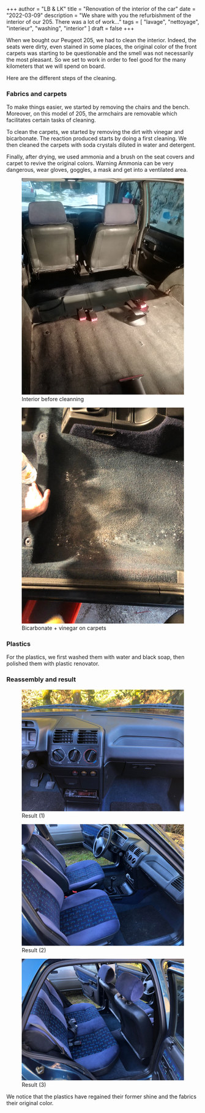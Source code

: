 +++
author = "LB & LK"
title = "Renovation of the interior of the car"
date = "2022-03-09"
description = "We share with you the refurbishment of the interior of our 205. There was a lot of work..."
tags = [
    "lavage", "nettoyage", "interieur", "washing", "interior" 
]
draft = false
+++

When we bought our Peugeot 205, we had to clean the interior. Indeed, the seats were dirty, even stained in some places, the original color of the front carpets was starting to be questionable and the smell was not necessarily the most pleasant. So we set to work in order to feel good for the many kilometers that we will spend on board.

Here are the different steps of the cleaning.

### Fabrics and carpets
To make things easier, we started by removing the chairs and the bench. Moreover, on this model of 205, the armchairs are removable which facilitates certain tasks of cleaning.

To clean the carpets, we started by removing the dirt with vinegar and bicarbonate. The reaction produced starts by doing a first cleaning. We then cleaned the carpets with soda crystals diluted in water and detergent.

Finally, after drying, we used ammonia and a brush on the seat covers and carpet to revive the original colors. <span class="badge yellow">Warning</span> Ammonia can be very dangerous, wear gloves, goggles, a mask and get into a ventilated area.

<figure>
    <img loading="lazy" class="image-article" src="/images/interior-washing/1.jpg">
    <figcaption class="figure-caption">Interior before cleanning</figcaption>
</figure>

<figure>
    <img loading="lazy" class="image-article" src="/images/interior-washing/3.jpg">
    <figcaption class="figure-caption">Bicarbonate + vinegar on carpets</figcaption>
</figure>

### Plastics

For the plastics, we first washed them with water and black soap, then polished them with plastic renovator.

### Reassembly and result

<figure>
    <img loading="lazy" class="image-article" src="/images/interior-washing/5.jpg">
    <figcaption class="figure-caption">Result (1)</figcaption>
</figure>

<figure>
    <img loading="lazy" class="image-article" src="/images/interior-washing/6.jpg">
    <figcaption class="figure-caption">Result (2)</figcaption>
</figure>

<figure>
    <img loading="lazy" class="image-article" src="/images/interior-washing/7.jpg">
    <figcaption class="figure-caption">Result (3)</figcaption>
</figure>

We notice that the plastics have regained their former shine and the fabrics their original color.